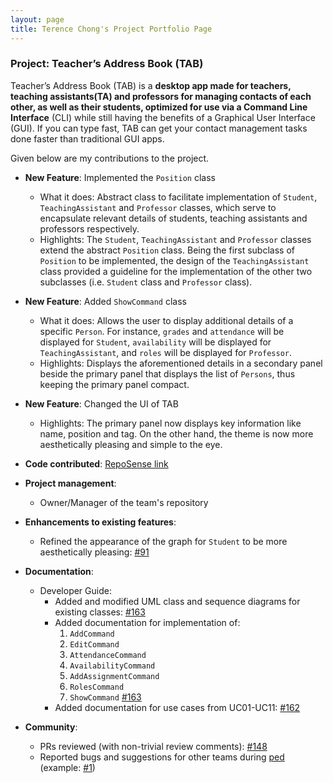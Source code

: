 ```yaml
---
layout: page
title: Terence Chong's Project Portfolio Page
---
```


### Project: Teacher’s Address Book (TAB)

Teacher’s Address Book (TAB) is a **desktop app made for teachers, teaching assistants(TA) and professors for managing
contacts of each other, as well as their students, optimized for use via a Command Line Interface** (CLI) while still
having the benefits of a Graphical User Interface (GUI). If you can type fast, TAB can get your contact management tasks
done faster than traditional GUI apps.

Given below are my contributions to the project.

* **New Feature**: Implemented the `Position` class
  * What it does: Abstract class to facilitate implementation of `Student`, `TeachingAssistant` and `Professor` classes,
    which serve to encapsulate relevant details of students, teaching assistants and professors respectively.
  * Highlights: The `Student`, `TeachingAssistant` and `Professor` classes extend the abstract `Position` class.
    Being the first subclass of `Position` to be implemented, the design of the `TeachingAssistant` class provided a
    guideline for the implementation of the other two subclasses (i.e. `Student` class and `Professor` class).
* **New Feature**: Added `ShowCommand` class
  * What it does: Allows the user to display additional details of a specific `Person`. For instance, `grades` and
    `attendance` will be displayed for `Student`, `availability` will be displayed for `TeachingAssistant`, and `roles`
    will be displayed for `Professor`.
  * Highlights: Displays the aforementioned details in a secondary panel beside the primary panel that displays the list
    of `Persons`, thus keeping the primary panel compact.
* **New Feature**: Changed the UI of TAB
  * Highlights: The primary panel now displays key information like name, position and tag. On the other hand, the theme
    is now more aesthetically pleasing and simple to the eye.

* **Code contributed**: [RepoSense link](https://nus-cs2103-ay2223s1.github.io/tp-dashboard/?search=cxyterence&breakdown=true)

* **Project management**:
  * Owner/Manager of the team's repository

* **Enhancements to existing features**:
  * Refined the appearance of the graph for `Student` to be more aesthetically pleasing:
    [#91](https://github.com/AY2223S1-CS2103T-T17-1/tp/pull/91)

* **Documentation**:
  * Developer Guide:
    * Added and modified UML class and sequence diagrams for existing classes:
      [#163](https://github.com/AY2223S1-CS2103T-T17-1/tp/pull/163)
    * Added documentation for implementation of:
      1. `AddCommand`
      2. `EditCommand`
      3. `AttendanceCommand`
      4. `AvailabilityCommand`
      5. `AddAssignmentCommand`
      6. `RolesCommand`
      7. `ShowCommand`
      [#163](https://github.com/AY2223S1-CS2103T-T17-1/tp/pull/163)
    * Added documentation for use cases from UC01-UC11:
      [#162](https://github.com/AY2223S1-CS2103T-T17-1/tp/pull/162)
* **Community**:
  * PRs reviewed (with non-trivial review comments):
    [#148](https://github.com/AY2223S1-CS2103T-T17-1/tp/pull/148)
  * Reported bugs and suggestions for other teams during [ped](https://github.com/cxyterence/ped) (example:
    [#1](https://github.com/cxyterence/ped/issues/1))
